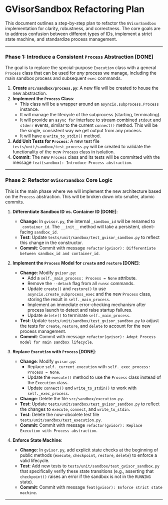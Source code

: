 # GVisorSandbox Refactoring Plan

This document outlines a step-by-step plan to refactor the `GVisorSandbox` implementation for clarity, robustness, and correctness. The core goals are to address confusion between different types of IDs, implement a strict state machine, and standardize process management.

---

### Phase 1: Introduce a Consistent `Process` Abstraction [DONE]

The goal is to replace the special-purpose `Execution` class with a general `Process` class that can be used for *any* process we manage, including the main sandbox process and subsequent `exec` commands.

1.  **Create `src/sandbox/process.py`**: A new file will be created to house the new abstraction.
2.  **Implement the `Process` Class**:
    *   This class will be a wrapper around an `asyncio.subprocess.Process` instance.
    *   It will manage the lifecycle of the subprocess (starting, terminating).
    *   It will provide an `async for` interface to stream combined `stdout` and `stderr` events, similar to the current `connect()` method. This will be the single, consistent way we get output from any process.
    *   It will have a `write_to_stdin()` method.
3.  **Add Unit Tests for `Process`**: A new test file `tests/unit/sandbox/test_process.py` will be created to validate the functionality of the new `Process` class in isolation.
4.  **Commit**: The new `Process` class and its tests will be committed with the message `feat(sandbox): Introduce Process abstraction`.

---

### Phase 2: Refactor `GVisorSandbox` Core Logic

This is the main phase where we will implement the new architecture based on the `Process` abstraction. This will be broken down into smaller, atomic commits.

1.  **Differentiate Sandbox ID vs. Container ID [DONE]**:
    *   **Change**: In `gvisor.py`, the internal `_sandbox_id` will be renamed to `_container_id`. The `__init__` method will take a persistent, client-facing `sandbox_id`.
    *   **Test**: Update `tests/unit/sandbox/test_gvisor_sandbox.py` to reflect this change in the constructor.
    *   **Commit**: Commit with message `refactor(gvisor): Differentiate between sandbox_id and container_id`.

2.  **Implement the `Process` Model for `create` and `restore` [DONE]**:
    *   **Change**: Modify `gvisor.py`:
        *   Add a `self._main_process: Process = None` attribute.
        *   Remove the `--detach` flag from all `runsc` commands.
        *   Update `create()` and `restore()` to use `asyncio.create_subprocess_exec` and the new `Process` class, storing the result in `self._main_process`.
        *   Implement an immediate error-checking mechanism after process launch to detect and raise startup failures.
        *   Update `delete()` to terminate `self._main_process`.
    *   **Test**: Update `tests/unit/sandbox/test_gvisor_sandbox.py` to adjust the tests for `create`, `restore`, and `delete` to account for the new process management.
    *   **Commit**: Commit with message `refactor(gvisor): Adopt Process model for main sandbox lifecycle`.

3.  **Replace `Execution` with `Process` [DONE]**:
    *   **Change**: Modify `gvisor.py`:
        *   Replace `self._current_execution` with `self._exec_process: Process = None`.
        *   Update the `execute()` method to use the `Process` class instead of the `Execution` class.
        *   Update `connect()` and `write_to_stdin()` to work with `self._exec_process`.
    *   **Change**: Delete the file `src/sandbox/execution.py`.
    *   **Test**: Update `tests/unit/sandbox/test_gvisor_sandbox.py` to reflect the changes to `execute`, `connect`, and `write_to_stdin`.
    *   **Test**: Delete the now-obsolete test file `tests/unit/sandbox/test_execution.py`.
    *   **Commit**: Commit with message `refactor(gvisor): Replace Execution with Process abstraction`.

4.  **Enforce State Machine**:
    *   **Change**: In `gvisor.py`, add explicit state checks at the beginning of public methods (`execute`, `checkpoint`, `restore`, `delete`) to enforce a valid lifecycle.
    *   **Test**: Add new tests to `tests/unit/sandbox/test_gvisor_sandbox.py` that specifically verify these state transitions (e.g., asserting that `checkpoint()` raises an error if the sandbox is not in the `RUNNING` state).
    *   **Commit**: Commit with message `feat(gvisor): Enforce strict state machine`.

---
